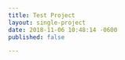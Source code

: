 ```yaml
---
title: Test Project
layout: single-project
date: 2018-11-06 10:48:14 -0600
published: false

---
```

